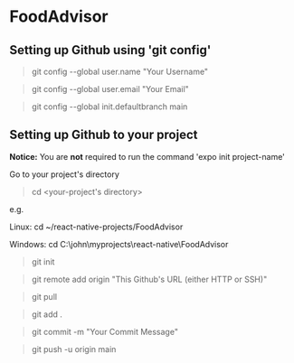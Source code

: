 # FoodAdvisor
## Setting up Github using 'git config'
>git config --global user.name "Your Username"

>git config --global user.email "Your Email"

>git config --global init.defaultbranch main

## Setting up Github to your project
**Notice:** You are **not** required to run the command 'expo init project-name'

Go to your project's directory

>cd <your-project's directory> 

e.g. 

Linux: cd ~/react-native-projects/FoodAdvisor

Windows: cd C:\john\myprojects\react-native\FoodAdvisor

>git init

>git remote add origin "This Github's URL (either HTTP or SSH)"

>git pull

>git add .

>git commit -m "Your Commit Message"

>git push -u origin main
